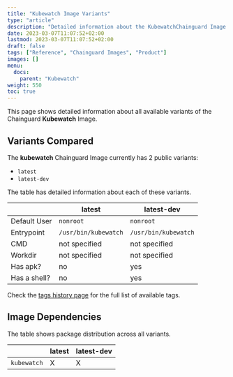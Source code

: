 ```yaml
---
title: "Kubewatch Image Variants"
type: "article"
description: "Detailed information about the KubewatchChainguard Image variants"
date: 2023-03-07T11:07:52+02:00
lastmod: 2023-03-07T11:07:52+02:00
draft: false
tags: ["Reference", "Chainguard Images", "Product"]
images: []
menu:
  docs:
    parent: "Kubewatch"
weight: 550
toc: true
---
```


This page shows detailed information about all available variants of the Chainguard **Kubewatch** Image.

## Variants Compared
The **kubewatch** Chainguard Image currently has 2 public variants: 

- `latest`
- `latest-dev`

The table has detailed information about each of these variants.

|              | latest               | latest-dev           |
|--------------|----------------------|----------------------|
| Default User | `nonroot`            | `nonroot`            |
| Entrypoint   | `/usr/bin/kubewatch` | `/usr/bin/kubewatch` |
| CMD          | not specified        | not specified        |
| Workdir      | not specified        | not specified        |
| Has apk?     | no                   | yes                  |
| Has a shell? | no                   | yes                  |

Check the [tags history page](/chainguard/chainguard-images/reference/kubewatch/tags_history/) for the full list of available tags.
## Image Dependencies
The table shows package distribution across all variants.

|             | latest | latest-dev |
|-------------|--------|------------|
| `kubewatch` | X      | X          |
